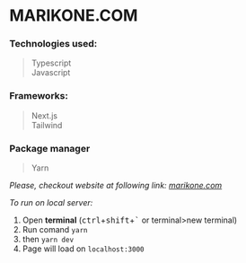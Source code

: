 # MARIKONE.COM

### Technologies used: 
>Typescript <br>
>Javascript

### Frameworks:
>Next.js<br>
>Tailwind

### Package manager
>Yarn

_Please, checkout website at following link: [marikone.com](https://marikone.com)_

_To run on local server:_
1. Open **terminal** (<kbd>ctrl</kbd>+<kbd>shift</kbd>+<kbd>`</kbd> or terminal>new terminal)
2. Run comand ```yarn```
3. then ```yarn dev``` 
4. Page will load on ```localhost:3000```
